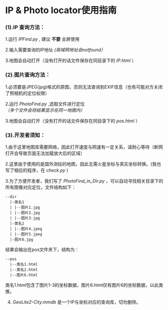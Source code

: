 # IP & Photo locator使用指南

### (1).IP 查询方法：

  1.运行 *IPFind.py* , 建议 **不要** 全屏使用

  2.输入需要查询的IP地址 *(局域网地址会notfound）*

  3.地图会自动打开（没有打开的话文件保存在同目录下的 *IP.html* ）

### (2).图片查询方法：

  1.必须要是JPEG(jpg)格式的原图，否则无法查询到EXIF信息（也有可能对方关闭了照相机的定位权限）

  2.运行 *PhotoFind.py* ,选取文件进行定位 *（多个文件会将结果显示在同一地图内）* 

  3.地图会自动打开（没有打开的话文件保存在同目录下的 *pos.html* ）

### (3).开发者须知：

  1.由于这里地图库需要网络，因此打开速度与网速有一定关系，请耐心等待（断网打开会导致页面无法加载放大后的区域）

  2.这里由于使用的是国外测绘的地图，因此无需火星坐标与真实坐标转换。(我也写了相应的程序，在 *check.py* )

  3.为了方便开发者，我们写了 *PhotoFind_in_Dir.py* ，可以自动寻找相关目录下的所有图像对应定位，文件结构如下：

```
--dir
  |-类名1
  | |--图片1.jpg
  | |--图片2.jpg
  | |--图片3.jpg
  |-类名2
  | |--图片4.jpeg
  | |--图片5.jpeg
  |-图片6.jpg
```

  结果会输出在pos文件夹下，结构为：

```
--pos
  |--类名1.html
  |--类名2.html
  |--图片6.html
```

  类名1.html包含了图片1-3的坐标数据，图片6.html仅有图片6的坐标数据，以此类推。

4. *GeoLite2-City.mmdb* 是一个IP与坐标对应的查询库，切勿删除。